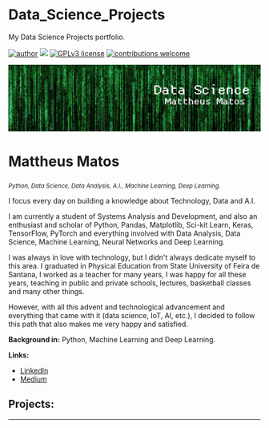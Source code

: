# Data_Science_Projects
My Data Science Projects portfolio.

[![author](https://img.shields.io/badge/author-MattheusMatos-red.svg)](https://www.linkedin.com/in/matosmattheus/) [![](https://img.shields.io/badge/python-3.7+-blue.svg)](https://www.python.org/downloads/release/python-365/) [![GPLv3 license](https://img.shields.io/badge/License-GPLv3-blue.svg)](http://perso.crans.org/besson/LICENSE.html) [![contributions welcome](https://img.shields.io/badge/contributions-welcome-brightgreen.svg?style=flat)](https://github.com/carlosfab/data_science/issues)

<p align="center">
  <img src="bannerimage.png" >
</p>

# Mattheus Matos
<sub>*Python, Data Science, Data Analysis, A.I., Machine Learning, Deep Learning.*</sub>

I focus every day on building a knowledge about Technology, Data and A.I.

I am currently a student of Systems Analysis and Development, and also an enthusiast and scholar of Python, Pandas, Matplotlib, Sci-kit Learn, Keras, TensorFlow, PyTorch and everything involved with Data Analysis, Data Science, Machine Learning, Neural Networks and Deep Learning.

I was always in love with technology, but I didn't always dedicate myself to this area. I graduated in Physical Education from State University of Feira de Santana, I worked as a teacher for many years, I was happy for all these years, teaching in public and private schools, lectures, basketball classes and many other things.

However, with all this advent and technological advancement and everything that came with it (data science, IoT, AI, etc.), I decided to follow this path that also makes me very happy and satisfied. 

**Background in:** Python, Machine Learning and Deep Learning.

**Links:**
* [LinkedIn](https://www.linkedin.com/in/matosmattheus/)
* [Medium](https://www.medium.com)


## Projects:

---




